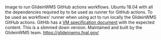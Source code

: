 <!--
SPDX-FileCopyrightText: 2009 Fermi Research Alliance, LLC
SPDX-License-Identifier: Apache-2.0
-->

Image to run GlideinWMS GitHub actions workflows.
Ubuntu 18.04 with all the dependencies required by to be used as runner for GitHub actions.
To be used as workflows' runner when using act to run locally the GlideinWMS GitHub actions.
GitHib has a [VM specification document](https://github.com/actions/virtual-environments/blob/main/images/linux/Ubuntu1804-README.md) 
with the expected content. This is a slimmed down version. 
Maintained and built by the GlideinWMS team.
https://glideinwms.fnal.gov/
